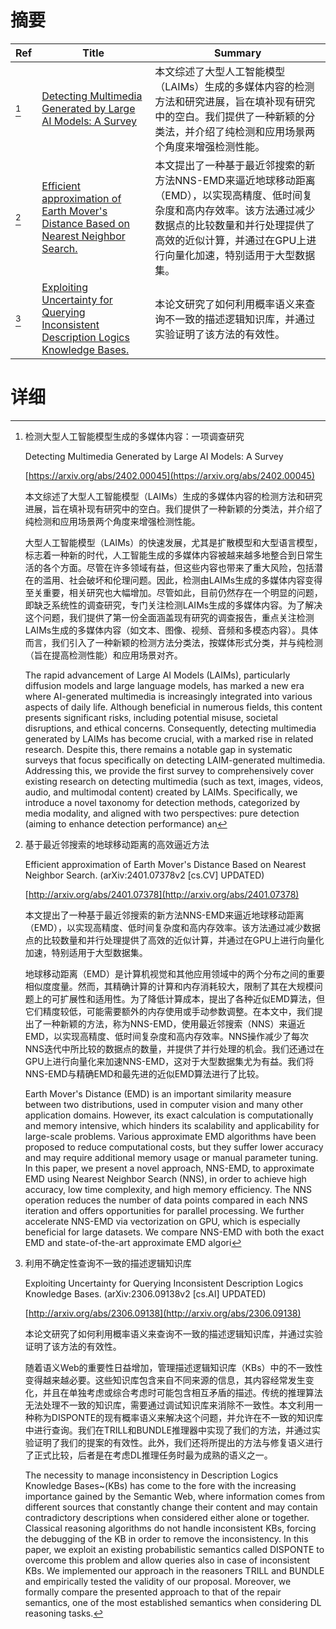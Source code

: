 # 摘要

| Ref | Title | Summary |
| --- | --- | --- |
| [^1] | [Detecting Multimedia Generated by Large AI Models: A Survey](https://arxiv.org/abs/2402.00045) | 本文综述了大型人工智能模型（LAIMs）生成的多媒体内容的检测方法和研究进展，旨在填补现有研究中的空白。我们提供了一种新颖的分类法，并介绍了纯检测和应用场景两个角度来增强检测性能。 |
| [^2] | [Efficient approximation of Earth Mover's Distance Based on Nearest Neighbor Search.](http://arxiv.org/abs/2401.07378) | 本文提出了一种基于最近邻搜索的新方法NNS-EMD来逼近地球移动距离（EMD），以实现高精度、低时间复杂度和高内存效率。该方法通过减少数据点的比较数量和并行处理提供了高效的近似计算，并通过在GPU上进行向量化加速，特别适用于大型数据集。 |
| [^3] | [Exploiting Uncertainty for Querying Inconsistent Description Logics Knowledge Bases.](http://arxiv.org/abs/2306.09138) | 本论文研究了如何利用概率语义来查询不一致的描述逻辑知识库，并通过实验证明了该方法的有效性。 |

# 详细

[^1]: 检测大型人工智能模型生成的多媒体内容：一项调查研究

    Detecting Multimedia Generated by Large AI Models: A Survey

    [https://arxiv.org/abs/2402.00045](https://arxiv.org/abs/2402.00045)

    本文综述了大型人工智能模型（LAIMs）生成的多媒体内容的检测方法和研究进展，旨在填补现有研究中的空白。我们提供了一种新颖的分类法，并介绍了纯检测和应用场景两个角度来增强检测性能。

    

    大型人工智能模型（LAIMs）的快速发展，尤其是扩散模型和大型语言模型，标志着一种新的时代，人工智能生成的多媒体内容被越来越多地整合到日常生活的各个方面。尽管在许多领域有益，但这些内容也带来了重大风险，包括潜在的滥用、社会破坏和伦理问题。因此，检测由LAIMs生成的多媒体内容变得至关重要，相关研究也大幅增加。尽管如此，目前仍然存在一个明显的问题，即缺乏系统性的调查研究，专门关注检测LAIMs生成的多媒体内容。为了解决这个问题，我们提供了第一份全面涵盖现有研究的调查报告，重点关注检测LAIMs生成的多媒体内容（如文本、图像、视频、音频和多模态内容）。具体而言，我们引入了一种新颖的检测方法分类法，按媒体形式分类，并与纯检测（旨在提高检测性能）和应用场景对齐。

    The rapid advancement of Large AI Models (LAIMs), particularly diffusion models and large language models, has marked a new era where AI-generated multimedia is increasingly integrated into various aspects of daily life. Although beneficial in numerous fields, this content presents significant risks, including potential misuse, societal disruptions, and ethical concerns. Consequently, detecting multimedia generated by LAIMs has become crucial, with a marked rise in related research. Despite this, there remains a notable gap in systematic surveys that focus specifically on detecting LAIM-generated multimedia. Addressing this, we provide the first survey to comprehensively cover existing research on detecting multimedia (such as text, images, videos, audio, and multimodal content) created by LAIMs. Specifically, we introduce a novel taxonomy for detection methods, categorized by media modality, and aligned with two perspectives: pure detection (aiming to enhance detection performance) an
    
[^2]: 基于最近邻搜索的地球移动距离的高效逼近方法

    Efficient approximation of Earth Mover's Distance Based on Nearest Neighbor Search. (arXiv:2401.07378v2 [cs.CV] UPDATED)

    [http://arxiv.org/abs/2401.07378](http://arxiv.org/abs/2401.07378)

    本文提出了一种基于最近邻搜索的新方法NNS-EMD来逼近地球移动距离（EMD），以实现高精度、低时间复杂度和高内存效率。该方法通过减少数据点的比较数量和并行处理提供了高效的近似计算，并通过在GPU上进行向量化加速，特别适用于大型数据集。

    

    地球移动距离（EMD）是计算机视觉和其他应用领域中的两个分布之间的重要相似度度量。然而，其精确计算的计算和内存消耗较大，限制了其在大规模问题上的可扩展性和适用性。为了降低计算成本，提出了各种近似EMD算法，但它们精度较低，可能需要额外的内存使用或手动参数调整。在本文中，我们提出了一种新颖的方法，称为NNS-EMD，使用最近邻搜索（NNS）来逼近EMD，以实现高精度、低时间复杂度和高内存效率。NNS操作减少了每次NNS迭代中所比较的数据点的数量，并提供了并行处理的机会。我们还通过在GPU上进行向量化来加速NNS-EMD，这对于大型数据集尤为有益。我们将NNS-EMD与精确EMD和最先进的近似EMD算法进行了比较。

    Earth Mover's Distance (EMD) is an important similarity measure between two distributions, used in computer vision and many other application domains. However, its exact calculation is computationally and memory intensive, which hinders its scalability and applicability for large-scale problems. Various approximate EMD algorithms have been proposed to reduce computational costs, but they suffer lower accuracy and may require additional memory usage or manual parameter tuning. In this paper, we present a novel approach, NNS-EMD, to approximate EMD using Nearest Neighbor Search (NNS), in order to achieve high accuracy, low time complexity, and high memory efficiency. The NNS operation reduces the number of data points compared in each NNS iteration and offers opportunities for parallel processing. We further accelerate NNS-EMD via vectorization on GPU, which is especially beneficial for large datasets. We compare NNS-EMD with both the exact EMD and state-of-the-art approximate EMD algori
    
[^3]: 利用不确定性查询不一致的描述逻辑知识库

    Exploiting Uncertainty for Querying Inconsistent Description Logics Knowledge Bases. (arXiv:2306.09138v2 [cs.AI] UPDATED)

    [http://arxiv.org/abs/2306.09138](http://arxiv.org/abs/2306.09138)

    本论文研究了如何利用概率语义来查询不一致的描述逻辑知识库，并通过实验证明了该方法的有效性。

    

    随着语义Web的重要性日益增加，管理描述逻辑知识库（KBs）中的不一致性变得越来越必要。这些知识库包含来自不同来源的信息，其内容经常发生变化，并且在单独考虑或综合考虑时可能包含相互矛盾的描述。传统的推理算法无法处理不一致的知识库，需要通过调试知识库来消除不一致性。本文利用一种称为DISPONTE的现有概率语义来解决这个问题，并允许在不一致的知识库中进行查询。我们在TRILL和BUNDLE推理器中实现了我们的方法，并通过实验证明了我们的提案的有效性。此外，我们还将所提出的方法与修复语义进行了正式比较，后者是在考虑DL推理任务时最为成熟的语义之一。

    The necessity to manage inconsistency in Description Logics Knowledge Bases~(KBs) has come to the fore with the increasing importance gained by the Semantic Web, where information comes from different sources that constantly change their content and may contain contradictory descriptions when considered either alone or together. Classical reasoning algorithms do not handle inconsistent KBs, forcing the debugging of the KB in order to remove the inconsistency. In this paper, we exploit an existing probabilistic semantics called DISPONTE to overcome this problem and allow queries also in case of inconsistent KBs. We implemented our approach in the reasoners TRILL and BUNDLE and empirically tested the validity of our proposal. Moreover, we formally compare the presented approach to that of the repair semantics, one of the most established semantics when considering DL reasoning tasks.
    

